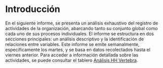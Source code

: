 # Introducción

En el siguiente informe, se presenta un análisis exhaustivo del registro de actividades de la organización, abarcando tanto su conjunto global como cada uno de sus procesos individuales. El informe se estructura en dos secciones principales: un análisis descriptivo y la identificación de relaciones entre variables. Este informe se emite semanalmente, específicamente los martes, y se basa en datos recolectados hasta el viernes anterior. Para acceder a información detallada sobre las actividades, se puede consultar el tablero [Análisis HH Vertebra](https://lookerstudio.google.com/u/0/reporting/bdd4dc78-b66d-4266-b1b1-d58faac5f6bf/page/Vi93C).

```{tableofcontents}
```
